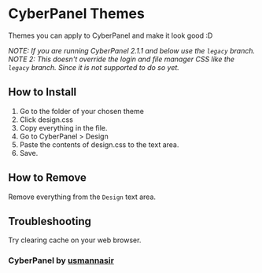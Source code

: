 # CyberPanel Themes

Themes you can apply to CyberPanel and make it look good :D

*NOTE: If you are running CyberPanel 2.1.1 and below use the `legacy` branch.*
*NOTE 2: This doesn't override the login and file manager CSS like the `legacy` branch. Since it is not supported to do so yet.*

## How to Install

1. Go to the folder of your chosen theme
2. Click design.css
3. Copy everything in the file.
4. Go to CyberPanel > Design
5. Paste the contents of design.css to the text area.
6. Save.

## How to Remove

Remove everything from the `Design` text area.

## Troubleshooting

Try clearing cache on your web browser.

### CyberPanel by [usmannasir](https://github.com/usmannasir)
